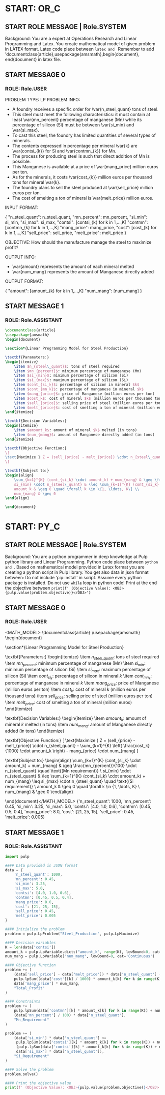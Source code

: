 # START: OR_C 
## START ROLE MESSAGE | Role.SYSTEM 
Background: You are a expert at Operations Research and Linear Programming and Latex. You create mathematical model of given problem in LATEX format. Latex code place between ```latex and ``` Remember to add 'documentclass{article},usepackage{amsmath},begin{document}, end{document} in latex file. 
## START MESSAGE 0 
### ROLE: Role.USER
<DESCRIPTION>
PROBLEM TYPE: LP
PROBLEM INFO:

- A foundry receives a specific order for \var{n_steel_quant} tons of steel. 
- This steel must meet the following characteristics: it must contain at least \var{mn_percent} percentage of manganese (Mn) while its percentage of silicon (SI) must be between \var{si_min} and \var{si_max}.
- To cast this steel, the foundry has limited quantities of several types of minerals.
- The contents expressed in percentage per mineral \var{k} are \var{contsi_{k}} for Si and \var{contmn_{k}} for Mn.
- The process for producing steel is such that direct addition of Mn is possible.
- This Manganese is available at a price of \var{mang_price} million euros per ton. 
- As for the minerals, it costs \var{cost_{k}} million euros per thousand tons for mineral \var{k}.
- The foundry plans to sell the steel produced at \var{sell_price} million euros per ton.
- The cost of smelting a ton of mineral is \var{melt_price} million euros.

INPUT FORMAT:

{
	"n_steel_quant": n_steel_quant,
	"mn_percent": mn_percent,
	"si_min": si_min,
	"si_max": si_max,
	"contsi": [contsi_{k} for k in 1,...,K]
	"contmn": [contmn_{k} for k in 1,...,K]
	"mang_price": mang_price,
	"cost": [cost_{k} for k in 1,...,K]
	"sell_price": sell_price,
	"melt_price": melt_price
}

OBJECTIVE: How should the manufacture manage the steel to maximize profit?

OUTPUT INFO:

- \var{amount} represents the amount of each mineral melted
- \var{num_mang} represents the amount of Manganese directly added

OUTPUT FORMAT:

{
	"amount": [amount_{k} for k in 1,...,K]
	"num_mang": [num_mang]
}
</DESCRIPTION>


## START MESSAGE 1 
### ROLE: Role.ASSISTANT
```latex
\documentclass{article}
\usepackage{amsmath}
\begin{document}

\section*{Linear Programming Model for Steel Production}

\textbf{Parameters:}
\begin{itemize}
    \item $n_{steel\_quant}$: tons of steel required
    \item $mn_{percent}$: minimum percentage of manganese (Mn)
    \item $si_{min}$: minimum percentage of silicon (Si)
    \item $si_{max}$: maximum percentage of silicon (Si)
    \item $cont_{si_k}$: percentage of silicon in mineral $k$
    \item $cont_{mn_k}$: percentage of manganese in mineral $k$
    \item $mang_{price}$: price of Manganese (million euros per ton)
    \item $cost_k$: cost of mineral $k$ (million euros per thousand tons)
    \item $sell_{price}$: selling price of steel (million euros per ton)
    \item $melt_{price}$: cost of smelting a ton of mineral (million euros)
\end{itemize}

\textbf{Decision Variables:}
\begin{itemize}
    \item $amount_k$: amount of mineral $k$ melted (in tons)
    \item $num_{mang}$: amount of Manganese directly added (in tons)
\end{itemize}

\textbf{Objective Function:}
\[
\text{Maximize } Z = (sell_{price} - melt_{price}) \cdot n_{steel\_quant} - \sum_{k=1}^{K} \left( \frac{cost_k}{1000} \cdot amount_k \right) - mang_{price} \cdot num_{mang}
\]

\textbf{Subject to:}
\begin{align}
    \sum_{k=1}^{K} (cont_{si_k} \cdot amount_k) + num_{mang} & \geq \frac{mn_{percent}}{100} \cdot n_{steel\_quant} \quad \text{(Mn requirement)} \\
    si_{min} \cdot n_{steel\_quant} & \leq \sum_{k=1}^{K} (cont_{si_k} \cdot amount_k) + num_{mang} \leq si_{max} \cdot n_{steel\_quant} \quad \text{(Si requirement)} \\
    amount_k & \geq 0 \quad \forall k \in \{1, \ldots, K\} \\
    num_{mang} & \geq 0
\end{align}

\end{document}
```

# START: PY_C 
## START ROLE MESSAGE | Role.SYSTEM 
Background: You are a python programmer in deep knowledge at Pulp python library and Linear Programming. Python code place between ```python and ```. Based on mathematical model provided in Latex format you are creating a python script in Pulp library. You get also data in json format between: <DATA></DATA> Do not include 'pip install' in script. Assume every python package is installed. Do not use `while` loop in python code! Print at the end the objective between <OBJ></OBJ> `print(f' (Objective Value): <OBJ>{pulp.value(problem.objective)}</OBJ>')` 
## START MESSAGE 0 
### ROLE: Role.USER
<MATH_MODEL>
\documentclass{article}
\usepackage{amsmath}
\begin{document}

\section*{Linear Programming Model for Steel Production}

\textbf{Parameters:}
\begin{itemize}
    \item $n_{steel\_quant}$: tons of steel required
    \item $mn_{percent}$: minimum percentage of manganese (Mn)
    \item $si_{min}$: minimum percentage of silicon (Si)
    \item $si_{max}$: maximum percentage of silicon (Si)
    \item $cont_{si_k}$: percentage of silicon in mineral $k$
    \item $cont_{mn_k}$: percentage of manganese in mineral $k$
    \item $mang_{price}$: price of Manganese (million euros per ton)
    \item $cost_k$: cost of mineral $k$ (million euros per thousand tons)
    \item $sell_{price}$: selling price of steel (million euros per ton)
    \item $melt_{price}$: cost of smelting a ton of mineral (million euros)
\end{itemize}

\textbf{Decision Variables:}
\begin{itemize}
    \item $amount_k$: amount of mineral $k$ melted (in tons)
    \item $num_{mang}$: amount of Manganese directly added (in tons)
\end{itemize}

\textbf{Objective Function:}
\[
\text{Maximize } Z = (sell_{price} - melt_{price}) \cdot n_{steel\_quant} - \sum_{k=1}^{K} \left( \frac{cost_k}{1000} \cdot amount_k \right) - mang_{price} \cdot num_{mang}
\]

\textbf{Subject to:}
\begin{align}
    \sum_{k=1}^{K} (cont_{si_k} \cdot amount_k) + num_{mang} & \geq \frac{mn_{percent}}{100} \cdot n_{steel\_quant} \quad \text{(Mn requirement)} \\
    si_{min} \cdot n_{steel\_quant} & \leq \sum_{k=1}^{K} (cont_{si_k} \cdot amount_k) + num_{mang} \leq si_{max} \cdot n_{steel\_quant} \quad \text{(Si requirement)} \\
    amount_k & \geq 0 \quad \forall k \in \{1, \ldots, K\} \\
    num_{mang} & \geq 0
\end{align}

\end{document}</MATH_MODEL>
<DATA>
{'n_steel_quant': 1000, 'mn_percent': 0.45, 'si_min': 3.25, 'si_max': 5.0, 'contsi': [4.0, 1.0, 0.6], 'contmn': [0.45, 0.5, 0.4], 'mang_price': 8.0, 'cost': [21, 25, 15], 'sell_price': 0.45, 'melt_price': 0.005}</DATA>


## START MESSAGE 1 
### ROLE: Role.ASSISTANT
```python
import pulp

#### Data provided in JSON format
data = {
    'n_steel_quant': 1000,
    'mn_percent': 0.45,
    'si_min': 3.25,
    'si_max': 5.0,
    'contsi': [4.0, 1.0, 0.6],
    'contmn': [0.45, 0.5, 0.4],
    'mang_price': 8.0,
    'cost': [21, 25, 15],
    'sell_price': 0.45,
    'melt_price': 0.005
}

#### Initialize the problem
problem = pulp.LpProblem("Steel_Production", pulp.LpMaximize)

#### Decision variables
K = len(data['contsi'])
amount_k = pulp.LpVariable.dicts("amount_k", range(K), lowBound=0, cat='Continuous')
num_mang = pulp.LpVariable("num_mang", lowBound=0, cat='Continuous')

#### Objective function
problem += (
    (data['sell_price'] - data['melt_price']) * data['n_steel_quant'] -
    pulp.lpSum((data['cost'][k] / 1000) * amount_k[k] for k in range(K)) -
    data['mang_price'] * num_mang,
    "Total_Profit"
)

#### Constraints
problem += (
    pulp.lpSum(data['contmn'][k] * amount_k[k] for k in range(K)) + num_mang >= 
    (data['mn_percent'] / 100) * data['n_steel_quant'],
    "Mn_Requirement"
)

problem += (
    (data['si_min'] * data['n_steel_quant'] <= 
     pulp.lpSum(data['contsi'][k] * amount_k[k] for k in range(K)) + num_mang) &
     (pulp.lpSum(data['contsi'][k] * amount_k[k] for k in range(K)) + num_mang <= 
     data['si_max'] * data['n_steel_quant']),
    "Si_Requirement"
)

#### Solve the problem
problem.solve()

#### Print the objective value
print(f' (Objective Value): <OBJ>{pulp.value(problem.objective)}</OBJ>')
```

